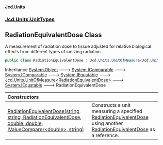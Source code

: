 #### [Jcd.Units](index.md 'index')
### [Jcd.Units.UnitTypes](Jcd.Units.UnitTypes.md 'Jcd.Units.UnitTypes')

## RadiationEquivalentDose Class

A measurement of radiation dose to tissue adjusted for relative biological effects from different types of ionizing radiation.

```csharp
public class RadiationEquivalentDose : Jcd.Units.UnitOfMeasure<Jcd.Units.UnitTypes.RadiationEquivalentDose>
```

Inheritance [System.Object](https://docs.microsoft.com/en-us/dotnet/api/System.Object 'System.Object') &#129106; [System.IComparable](https://docs.microsoft.com/en-us/dotnet/api/System.IComparable 'System.IComparable') &#129106; [System.IComparable](https://docs.microsoft.com/en-us/dotnet/api/System.IComparable 'System.IComparable') &#129106; [System.IEquatable](https://docs.microsoft.com/en-us/dotnet/api/System.IEquatable 'System.IEquatable') &#129106; [Jcd.Units.UnitOfMeasure&lt;](UnitOfMeasure_TUnit_.md 'Jcd.Units.UnitOfMeasure<TUnit>')[RadiationEquivalentDose](RadiationEquivalentDose.md 'Jcd.Units.UnitTypes.RadiationEquivalentDose')[&gt;](UnitOfMeasure_TUnit_.md 'Jcd.Units.UnitOfMeasure<TUnit>') &#129106; [System.IEquatable](https://docs.microsoft.com/en-us/dotnet/api/System.IEquatable 'System.IEquatable') &#129106; RadiationEquivalentDose

| Constructors | |
| :--- | :--- |
| [RadiationEquivalentDose(string, string, RadiationEquivalentDose, double, double, IValueComparer&lt;double&gt;, string)](RadiationEquivalentDose..ctor.xF69xbpv9ag/AzJRXD304g.md 'Jcd.Units.UnitTypes.RadiationEquivalentDose.RadiationEquivalentDose(string, string, Jcd.Units.UnitTypes.RadiationEquivalentDose, double, double, Jcd.Units.IValueComparer<double>, string)') | Constructs a unit measuring a specified [RadiationEquivalentDose](RadiationEquivalentDose.md 'Jcd.Units.UnitTypes.RadiationEquivalentDose') using another [RadiationEquivalentDose](RadiationEquivalentDose.md 'Jcd.Units.UnitTypes.RadiationEquivalentDose') as a reference. |
